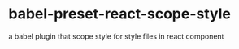 # babel-preset-react-scope-style
a babel plugin that scope style for style files in react component

